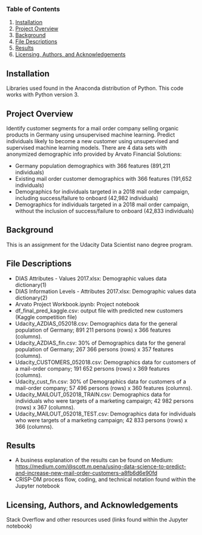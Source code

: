 ### Table of Contents

1. [Installation](#installation)
2. [Project Overview](#overview)
3. [Background](#background)
4. [File Descriptions](#descriptions)
5. [Results](#results)
6. [Licensing, Authors, and Acknowledgements](#licensing)

## Installation<a name="installation"></a>

Libraries used found in the Anaconda distribution of Python. This code works with Python version 3.

## Project Overview<a name="overview"></a>
Identify customer segments for a mail order company selling organic products in Germany using unsupervised machine learning. Predict individuals likely to become a new customer using unsupervised and supervised machine learning models. There are 4 data sets with anonymized demographic info provided by Arvato Financial Solutions: 
- Germany population demographics with 366 features (891,211 individuals)
- Existing mail order customer demographics with 366 features (191,652 individuals)
- Demographics for individuals targeted in a 2018 mail order campaign, including success/failure to onboard (42,982 individuals)
- Demographics for individuals targeted in a 2018 mail order campaign, without the inclusion of success/failure to onboard (42,833 individuals)

## Background<a name="background"></a> 
This is an assignment for the Udacity Data Scientist nano degree program. 

## File Descriptions<a name="descriptions"></a> 
- DIAS Attributes - Values 2017.xlsx: Demographic values data dictionary(1)
- DIAS Information Levels - Attributes 2017.xlsx: Demographic values data dictionary(2)
- Arvato Project Workbook.ipynb: Project notebook
- df_final_pred_kaggle.csv: output file with predicted new customers (Kaggle competition file)
- Udacity_AZDIAS_052018.csv: Demographics data for the general population of Germany; 891 211 persons (rows) x 366 features (columns).
- Udacity_AZDIAS_fin.csv: 30% of Demographics data for the general population of Germany; 267 366 persons (rows) x 357 features (columns).
- Udacity_CUSTOMERS_052018.csv: Demographics data for customers of a mail-order company; 191 652 persons (rows) x 369 features (columns).
- Udacity_cust_fin.csv: 30% of Demographics data for customers of a mail-order company; 57 496 persons (rows) x 360 features (columns).
- Udacity_MAILOUT_052018_TRAIN.csv: Demographics data for individuals who were targets of a marketing campaign; 42 982 persons (rows) x 367 (columns).
- Udacity_MAILOUT_052018_TEST.csv: Demographics data for individuals who were targets of a marketing campaign; 42 833 persons (rows) x 366 (columns).

## Results<a name="results"></a> 
- A business explanation of the results can be found on Medium: https://medium.com/@scott.m.pena/using-data-science-to-predict-and-increase-new-mail-order-customers-a8fb6d6e90fd
- CRISP-DM process flow, coding, and technical notation found within the Jupyter notebook

## Licensing, Authors, and Acknowledgements<a name="licensing"></a> 
Stack Overflow and other resources used (links found within the Jupyter notebook)
